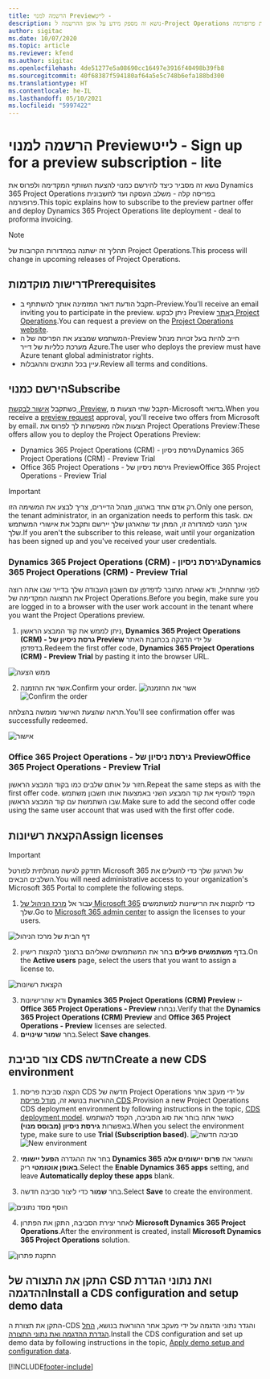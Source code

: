 ```yaml
---
title: הרשמה למנוי Preview‏ - לייט
description: נושא זה מספק מידע על אופן ההרשמה ל-Project Operations ועל אופן פריסתו בגרסת לייט - מהעסקה ועד להוצאת חשבונית פרופורמה.
author: sigitac
ms.date: 10/07/2020
ms.topic: article
ms.reviewer: kfend
ms.author: sigitac
ms.openlocfilehash: 4de51277e5a08690cc16497e3916f40498b39fb8
ms.sourcegitcommit: 40f68387f594180af64a5e5c748b6efa188bd300
ms.translationtype: HT
ms.contentlocale: he-IL
ms.lasthandoff: 05/10/2021
ms.locfileid: "5997422"
---
```

# <a name="sign-up-for-a-preview-subscription---lite"></a><span data-ttu-id="8abfc-103">הרשמה למנוי Preview‏ - לייט</span><span class="sxs-lookup"><span data-stu-id="8abfc-103">Sign up for a preview subscription - lite</span></span> 

<span data-ttu-id="8abfc-104">נושא זה מסביר כיצד להירשם כמנוי להצעת השותף המקדימה ולפרוס את Dynamics 365 Project Operations בפריסה קלה - משלב העסקה ועד לחשבונית פרופורמה.</span><span class="sxs-lookup"><span data-stu-id="8abfc-104">This topic explains how to subscribe to the preview partner offer and deploy Dynamics 365 Project Operations lite deployment - deal to proforma invoicing.</span></span>

> [!NOTE]
> <span data-ttu-id="8abfc-105">תהליך זה ישתנה במהדורות הקרובות של Project Operations.</span><span class="sxs-lookup"><span data-stu-id="8abfc-105">This process will change in upcoming releases of Project Operations.</span></span>

## <a name="prerequisites"></a><span data-ttu-id="8abfc-106">דרישות מוקדמות</span><span class="sxs-lookup"><span data-stu-id="8abfc-106">Prerequisites</span></span>

- <span data-ttu-id="8abfc-107">תקבל הודעת דואר המזמינה אותך להשתתף ב-Preview.</span><span class="sxs-lookup"><span data-stu-id="8abfc-107">You'll receive an email inviting you to participate in the preview.</span></span> <span data-ttu-id="8abfc-108">ניתן לבקש Preview ב[אתר Project Operations](https://dynamics.microsoft.com/en-us/project-operations/overview/).</span><span class="sxs-lookup"><span data-stu-id="8abfc-108">You can request a preview on the [Project Operations website](https://dynamics.microsoft.com/en-us/project-operations/overview/).</span></span>
- <span data-ttu-id="8abfc-109">המשתמש שמבצע את הפריסה של ה-Preview חייב להיות בעל זכויות מנהל מערכת כלליות של דייר Azure.</span><span class="sxs-lookup"><span data-stu-id="8abfc-109">The user who deploys the preview must have Azure tenant global administrator rights.</span></span>
- <span data-ttu-id="8abfc-110">עיין בכל התנאים וההגבלות.</span><span class="sxs-lookup"><span data-stu-id="8abfc-110">Review all terms and conditions.</span></span>

## <a name="subscribe"></a><span data-ttu-id="8abfc-111">הירשם כמנוי</span><span class="sxs-lookup"><span data-stu-id="8abfc-111">Subscribe</span></span>

<span data-ttu-id="8abfc-112">כשתקבל [אישור לבקשת ‎,Preview](https://forms.office.com/FormsPro/Pages/ResponsePage.aspx?id=v4j5cvGGr0GRqy180BHbR56j8lZs0FdAvwT75_WNFyxUMkRDV1NYQU5TNjE2VjhKOVBUNVg2R0s1NC4u), תקבל שתי הצעות מ-Microsoft בדואר.</span><span class="sxs-lookup"><span data-stu-id="8abfc-112">When you receive a [preview request](https://forms.office.com/FormsPro/Pages/ResponsePage.aspx?id=v4j5cvGGr0GRqy180BHbR56j8lZs0FdAvwT75_WNFyxUMkRDV1NYQU5TNjE2VjhKOVBUNVg2R0s1NC4u) approval, you'll receive two offers from Microsoft by email.</span></span> <span data-ttu-id="8abfc-113">הצעות אלה מאפשרות לך לפרוס את Project Operations Preview:</span><span class="sxs-lookup"><span data-stu-id="8abfc-113">These offers allow you to deploy the Project Operations Preview:</span></span>

- <span data-ttu-id="8abfc-114">Dynamics 365 Project Operations (CRM)‎ - גירסת ניסיון</span><span class="sxs-lookup"><span data-stu-id="8abfc-114">Dynamics 365 Project Operations (CRM) - Preview Trial</span></span>
- <span data-ttu-id="8abfc-115">Office 365 Project Operations - גירסת ניסיון של Preview</span><span class="sxs-lookup"><span data-stu-id="8abfc-115">Office 365 Project Operations - Preview Trial</span></span>

> [!IMPORTANT]
> <span data-ttu-id="8abfc-116">רק אדם אחד בארגון, מנהל הדיירים, צריך לבצע את המשימה הזו.</span><span class="sxs-lookup"><span data-stu-id="8abfc-116">Only one person, the tenant administrator, in an organization needs to perform this task.</span></span> <span data-ttu-id="8abfc-117">אם אינך המנוי למהדורה זו, המתן עד שהארגון שלך יירשם ותקבל את אישורי המשתמש שלך.</span><span class="sxs-lookup"><span data-stu-id="8abfc-117">If you aren't the subscriber to this release, wait until your organization has been signed up and you've received your user credentials.</span></span>

### <a name="dynamics-365-project-operations-crm---preview-trial"></a><span data-ttu-id="8abfc-118">Dynamics 365 Project Operations (CRM)‎ - גירסת ניסיון</span><span class="sxs-lookup"><span data-stu-id="8abfc-118">Dynamics 365 Project Operations (CRM) - Preview Trial</span></span> 

<span data-ttu-id="8abfc-119">לפני שתתחיל, ודא שאתה מחובר לדפדפן עם חשבון העבודה שלך בדייר שבו אתה רוצה את התצוגה המקדימה של Project Operations.</span><span class="sxs-lookup"><span data-stu-id="8abfc-119">Before you begin, make sure you are logged in to a browser with the user work account in the tenant where you want the Project Operations preview.</span></span>

1. <span data-ttu-id="8abfc-120">ניתן לממש את קוד המבצע הראשון, **Dynamics 365 Project Operations (CRM)‎ - גרסת ניסיון של Preview** על ידי הדבקה בכתובת האתר בדפדפן.</span><span class="sxs-lookup"><span data-stu-id="8abfc-120">Redeem the first offer code, **Dynamics 365 Project Operations (CRM) - Preview Trial** by pasting it into the browser URL.</span></span>

![ממש הצעה](./media/16RedeemFirstOfferNew.png)

2. <span data-ttu-id="8abfc-122">אשר את ההזמנה.</span><span class="sxs-lookup"><span data-stu-id="8abfc-122">Confirm your order.</span></span>
<span data-ttu-id="8abfc-123">![אשר את ההזמנה](./media/17ConfirmOrderNew.png)</span><span class="sxs-lookup"><span data-stu-id="8abfc-123">![Confirm the order](./media/17ConfirmOrderNew.png)</span></span>

<span data-ttu-id="8abfc-124">תראה שהצעת האישור מומשה בהצלחה.</span><span class="sxs-lookup"><span data-stu-id="8abfc-124">You'll see confirmation offer was successfully redeemed.</span></span>

![אישור](./media/18OrderConfirmationNew.png)

### <a name="office-365-project-operations---preview-trial"></a><span data-ttu-id="8abfc-126">Office 365 Project Operations - גירסת ניסיון של Preview</span><span class="sxs-lookup"><span data-stu-id="8abfc-126">Office 365 Project Operations - Preview Trial</span></span>

<span data-ttu-id="8abfc-127">חזור על אותם שלבים כמו בקוד המבצע הראשון.</span><span class="sxs-lookup"><span data-stu-id="8abfc-127">Repeat the same steps as with the first offer code.</span></span> <span data-ttu-id="8abfc-128">הקפד להוסיף את קוד המבצע השני באמצעות אותו חשבון משתמש שבו השתמשת עם קוד המבצע הראשון.</span><span class="sxs-lookup"><span data-stu-id="8abfc-128">Make sure to add the second offer code using the same user account that was used with the first offer code.</span></span>

## <a name="assign-licenses"></a><span data-ttu-id="8abfc-129">הקצאת רשיונות</span><span class="sxs-lookup"><span data-stu-id="8abfc-129">Assign licenses</span></span>

> [!IMPORTANT]
> <span data-ttu-id="8abfc-130">תזדקק לגישה מנהלתית לפורטל Microsoft 365 של הארגון שלך כדי להשלים את השלבים הבאים.</span><span class="sxs-lookup"><span data-stu-id="8abfc-130">You will need administrative access to your organization's Microsoft 365 Portal to complete the following steps.</span></span>


1. <span data-ttu-id="8abfc-131">עבור אל [מרכז הניהול של Microsoft 365](https://portal.office.com/) כדי להקצות את הרישיונות למשתמשים שלך.</span><span class="sxs-lookup"><span data-stu-id="8abfc-131">Go to [Microsoft 365 admin center](https://portal.office.com/) to assign the licenses to your users.</span></span>

![דף הבית של מרכז הניהול](./media/14AdminPortal.png)

2. <span data-ttu-id="8abfc-133">בדף **משתמשים פעילים** בחר את המשתמשים שאליהם ברצונך להקצות רישיון.</span><span class="sxs-lookup"><span data-stu-id="8abfc-133">On the **Active users** page, select the users that you want to assign a license to.</span></span>

![הקצאת רשיונות](./media/15AssignLicenses.png)

3. <span data-ttu-id="8abfc-135">ודא שהרישיונות **Dynamics 365 Project Operations (CRM) Preview** ו- **Office 365 Project Operations - Preview** נבחרו.</span><span class="sxs-lookup"><span data-stu-id="8abfc-135">Verify that the **Dynamics 365 Project Operations (CRM) Preview** and **Office 365 Project Operations - Preview** licenses are selected.</span></span> 
4. <span data-ttu-id="8abfc-136">בחר **שמור שינויים**.</span><span class="sxs-lookup"><span data-stu-id="8abfc-136">Select **Save changes**.</span></span>

## <a name="create-a-new-cds-environment"></a><span data-ttu-id="8abfc-137">צור סביבת CDS חדשה</span><span class="sxs-lookup"><span data-stu-id="8abfc-137">Create a new CDS environment</span></span>

1. <span data-ttu-id="8abfc-138">הקצה סביבת פריסת CDS חדשה של Project Operations על ידי מעקב אחר ההוראות בנושא זה, [מודל פריסת CDS](lite-deployment.md).</span><span class="sxs-lookup"><span data-stu-id="8abfc-138">Provision a new Project Operations CDS deployment environment by following instructions in the topic, [CDS deployment model](lite-deployment.md).</span></span> <span data-ttu-id="8abfc-139">כאשר אתה בוחר את סוג הסביבה, הקפד להשתמש באפשרות **גירסת ניסיון (מבוסס מנוי)**.</span><span class="sxs-lookup"><span data-stu-id="8abfc-139">When you select the environment type, make sure to use **Trial (Subscription based)**.</span></span>
<span data-ttu-id="8abfc-140">![סביבה חדשה](./media/19CreateEnvironment.png)</span><span class="sxs-lookup"><span data-stu-id="8abfc-140">![New environment](./media/19CreateEnvironment.png)</span></span>

2. <span data-ttu-id="8abfc-141">בחר את ההגדרה **הפעל יישומי Dynamics 365** והשאר את **פרוס יישומים אלה באופן אוטומטי** ריק.</span><span class="sxs-lookup"><span data-stu-id="8abfc-141">Select the **Enable Dynamics 365 apps** setting, and leave **Automatically deploy these apps** blank.</span></span>  
3. <span data-ttu-id="8abfc-142">בחר **שמור** כדי ליצור סביבה חדשה.</span><span class="sxs-lookup"><span data-stu-id="8abfc-142">Select **Save** to create the environment.</span></span>

![הוסף מסד נתונים](./media/20CreateEnvironment1.png)

4. <span data-ttu-id="8abfc-144">לאחר יצירת הסביבה, התקן את הפתרון **Microsoft Dynamics 365 Project Operations**.</span><span class="sxs-lookup"><span data-stu-id="8abfc-144">After the environment is created, install **Microsoft Dynamics 365 Project Operations** solution.</span></span> 

![התקנת פתרון](./media/21InstallSolution.png)

## <a name="install-a-cds-configuration-and-setup-demo-data"></a><span data-ttu-id="8abfc-146">התקן את התצורה של CSD ואת נתוני הגדרת ההדגמה</span><span class="sxs-lookup"><span data-stu-id="8abfc-146">Install a CDS configuration and setup demo data</span></span>

<span data-ttu-id="8abfc-147">התקן את תצורת ה-CDS והגדר נתוני הדגמה על ידי מעקב אחר ההוראות בנושא, [החל הגדרת ההדגמה ואת נתוני התצורה](lite-apply-demo-setup-config-data.md).</span><span class="sxs-lookup"><span data-stu-id="8abfc-147">Install the CDS configuration and set up demo data by following instructions in the topic, [Apply demo setup and configuration data](lite-apply-demo-setup-config-data.md).</span></span>


[!INCLUDE[footer-include](../includes/footer-banner.md)]